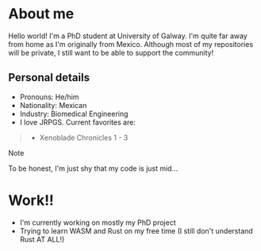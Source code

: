 # About me
Hello world! I'm a PhD student at University of Galway. I'm quite far away from home as I'm originally from Mexico. Although most of my repositories will be private, I still want to be able to support the community! 

## Personal details
- Pronouns: He/him
- Nationality: Mexican
- Industry: Biomedical Engineering
- I love JRPGS. Current favorites are:
> -  Xenoblade Chronicles 1 - 3 

>[!note]
>To be honest, I'm just shy that my code is just mid...

# Work!!
- I'm currently working on mostly my PhD project
- Trying to learn WASM and Rust on my free time (I still don't understand Rust AT ALL!)

 

<!--
**AAguilarC1/AAguilarC1** is a ✨ _special_ ✨ repository because its `README.md` (this file) appears on your GitHub profile.

Here are some ideas to get you started:

- 🔭 I’m currently working on ...
- 🌱 I’m currently learning ...
- 👯 I’m looking to collaborate on ...
- 🤔 I’m looking for help with ...
- 💬 Ask me about ...
- 📫 How to reach me: ...
- 😄 Pronouns: ...
- ⚡ Fun fact: ...
-->

